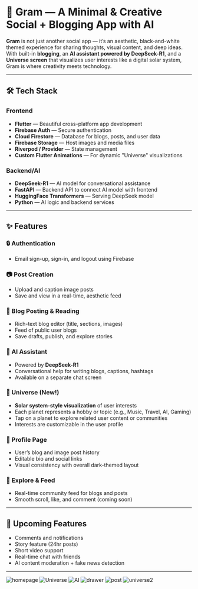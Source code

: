 # 📸 Gram — A Minimal & Creative Social + Blogging App with AI

**Gram** is not just another social app — it’s an aesthetic, black-and-white themed experience for sharing thoughts, visual content, and deep ideas. With built-in **blogging**, an **AI assistant powered by DeepSeek-R1**, and a **Universe screen** that visualizes user interests like a digital solar system, Gram is where creativity meets technology.


---

## 🛠️ Tech Stack

### Frontend
- **Flutter** — Beautiful cross-platform app development
- **Firebase Auth** — Secure authentication
- **Cloud Firestore** — Database for blogs, posts, and user data
- **Firebase Storage** — Host images and media files
- **Riverpod / Provider** — State management
- **Custom Flutter Animations** — For dynamic "Universe" visualizations

### Backend/AI
- **DeepSeek-R1** — AI model for conversational assistance
- **FastAPI** — Backend API to connect AI model with frontend
- **HuggingFace Transformers** — Serving DeepSeek model
- **Python** — AI logic and backend services

---

## ✨ Features

### 🔒 Authentication
- Email sign-up, sign-in, and logout using Firebase

### 📷 Post Creation
- Upload and caption image posts
- Save and view in a real-time, aesthetic feed

### 📝 Blog Posting & Reading
- Rich-text blog editor (title, sections, images)
- Feed of public user blogs
- Save drafts, publish, and explore stories

### 🧠 AI Assistant
- Powered by **DeepSeek-R1**
- Conversational help for writing blogs, captions, hashtags
- Available on a separate chat screen

### 🌌 Universe (New!)
- **Solar system-style visualization** of user interests
- Each planet represents a hobby or topic (e.g., Music, Travel, AI, Gaming)
- Tap on a planet to explore related user content or communities
- Interests are customizable in the user profile

### 👤 Profile Page
- User’s blog and image post history
- Editable bio and social links
- Visual consistency with overall dark-themed layout

### 📰 Explore & Feed
- Real-time community feed for blogs and posts
- Smooth scroll, like, and comment (coming soon)

---

## 🧪 Upcoming Features
- Comments and notifications
- Story feature (24hr posts)
- Short video support
- Real-time chat with friends
- AI content moderation + fake news detection

---

![homepage](https://github.com/user-attachments/assets/cabc18df-18e1-4223-8a80-5c1b079eb304)
![Universe](https://github.com/user-attachments/assets/7e4ee8a4-290f-4743-bd5a-e15fd037cb30) ![AI](https://github.com/user-attachments/assets/80da18d7-4896-4dc6-b039-e61f7e44fcc7)
![drawer](https://github.com/user-attachments/assets/fef012c9-f464-440c-894a-432ae0ab4101) ![post](https://github.com/user-attachments/assets/c4ab530c-2c03-4e55-a5f9-8bc7e385fb91)
![universe2](https://github.com/user-attachments/assets/1da2ba65-e0d6-44ca-80fb-eed8b98e2d5e)


